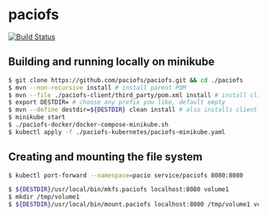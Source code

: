 # paciofs

[![Build Status](https://travis-ci.org/paciofs/paciofs.svg?branch=master)](https://travis-ci.org/paciofs/paciofs)

## Building and running locally on minikube
```bash
$ git clone https://github.com/paciofs/paciofs.git && cd ./paciofs
$ mvn --non-recursive install # install parent POM
$ mvn --file ./paciofs-client/third_party/pom.xml install # install client dependency libraries
$ export DESTDIR= # choose any prefix you like, default empty
$ mvn --define destdir=${DESTDIR} clean install # also installs client tools under ${DESTDIR}/usr/local/bin
$ minikube start
$ ./paciofs-docker/docker-compose-minikube.sh
$ kubectl apply -f ./paciofs-kubernetes/paciofs-minikube.yaml
```
## Creating and mounting the file system
```bash
$ kubectl port-forward --namespace=pacio service/paciofs 8080:8080
```
```bash
$ ${DESTDIR}/usr/local/bin/mkfs.paciofs localhost:8080 volume1
$ mkdir /tmp/volume1
$ ${DESTDIR}/usr/local/bin/mount.paciofs localhost:8080 /tmp/volume1 volume1 -d TRACE
```
